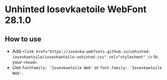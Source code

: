 # Unhinted Iosevkaetoile WebFont 28.1.0

## How to use

- Add `<link href="https://iosevka-webfonts.github.io/unhinted-iosevkaetoile/iosevkaetoile-unhinted.css" rel="stylesheet" />` to your `<head>`.
- Use `fontFamily: 'Iosevkaetoile Web'` or `font-family: 'Iosevkaetoile Web'`.
